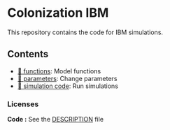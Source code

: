 
<!-- README.md is generated from README.Rmd. Please edit that file -->

# Colonization IBM

This repository contains the code for IBM simulations.

## Contents

-   [:file_folder: functions](functions.R): Model functions
-   [:file_folder: parameters](parameters.R): Change parameters
-   [:file_folder: simulation code](main.R): Run simulations

### Licenses

**Code :** See the [DESCRIPTION](DESCRIPTION) file
